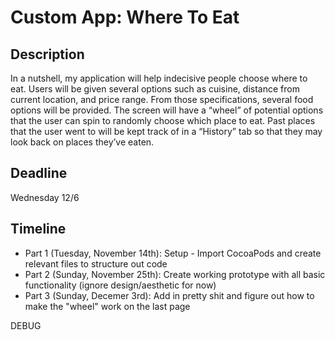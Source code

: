 # Custom App: Where To Eat #

## Description ##
In a nutshell, my application will help indecisive people choose where to eat. Users will be given several options such as cuisine, distance from current location, and price range. From those specifications, several food options will be provided. The screen will have a “wheel” of potential options that the user can spin to randomly choose which place to eat. Past places that the user went to will be kept track of in a “History” tab so that they may look back on places they’ve eaten.

## Deadline ##
Wednesday 12/6

## Timeline ##
* Part 1 (Tuesday, November 14th): Setup - Import CocoaPods and create relevant files to structure out code
* Part 2 (Sunday, November 25th): Create working prototype with all basic functionality (ignore design/aesthetic for now)
* Part 3 (Sunday, Decemer 3rd): Add in pretty shit and figure out how to make the "wheel" work on the last page

DEBUG

